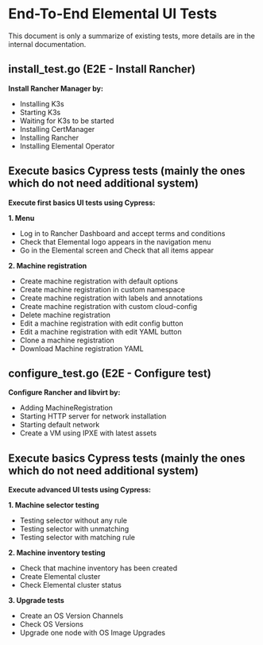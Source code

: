 # End-To-End Elemental UI Tests
This document is only a summarize of existing tests, more details are in the internal documentation.

## install_test.go (E2E - Install Rancher)
**Install Rancher Manager by:**
- Installing K3s
- Starting K3s
- Waiting for K3s to be started
- Installing CertManager
- Installing Rancher
- Installing Elemental Operator

## Execute basics Cypress tests (mainly the ones which do not need additional system)
**Execute first basics UI tests using Cypress:**

**1. Menu**
- Log in to Rancher Dashboard and accept terms and conditions
- Check that Elemental logo appears in the navigation menu
- Go in the Elemental screen and Check that all items appear

**2. Machine registration**
- Create machine registration with default options
- Create machine registration in custom namespace 
- Create machine registration with labels and annotations 
- Create machine registration with custom cloud-config
- Delete machine registration
- Edit a machine registration with edit config button
- Edit a machine registration with edit YAML button
- Clone a machine registration
- Download Machine registration YAML

## configure_test.go (E2E - Configure test)
**Configure Rancher and libvirt by:**
- Adding MachineRegistration
- Starting HTTP server for network installation
- Starting default network
- Create a VM using IPXE with latest assets

## Execute basics Cypress tests (mainly the ones which do not need additional system)
**Execute advanced UI tests using Cypress:**

  **1. Machine selector testing**
  - Testing selector without any rule
  - Testing selector with unmatching
  - Testing selector with matching rule

  **2. Machine inventory testing**
  - Check that machine inventory has been created
  - Create Elemental cluster
  - Check Elemental cluster status

  **3. Upgrade tests**
  - Create an OS Version Channels
  - Check OS Versions
  - Upgrade one node with OS Image Upgrades
